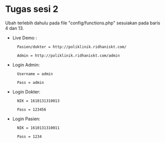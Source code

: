 # Tugas sesi 2

Ubah terlebih dahulu pada file "config/functions.php" sesuiakan pada baris 4 dan 13.

* Live Demo : 
        
        Pasien/dokter = http://poliklinik.ridhaniskt.com/
        
        Admin = http://poliklinik.ridhaniskt.com/admin

* Login Admin:

        Username = admin 
        
        Pass = admin

* Login Dokter:

        NIK = 1610131310013 

        Pass = 123456

* Login Pasien:

        NIK = 1610131310011

        Pass = 1234



